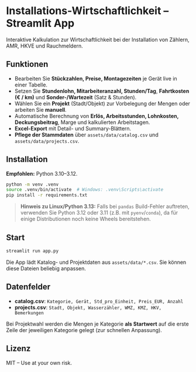 # Installations-Wirtschaftlichkeit – Streamlit App

Interaktive Kalkulation zur Wirtschaftlichkeit bei der Installation von Zählern, AMR, HKVE und Rauchmeldern.

## Funktionen
- Bearbeiten Sie **Stückzahlen, Preise, Montagezeiten** je Gerät live in einer Tabelle.
- Setzen Sie **Stundenlohn, Mitarbeiteranzahl, Stunden/Tag**, **Fahrtkosten (€ / km)** und **Sonder-/Wartezeit** (Satz & Stunden).
- Wählen Sie ein **Projekt** (Stadt/Objekt) zur Vorbelegung der Mengen oder arbeiten Sie **manuell**.
- Automatische Berechnung von **Erlös, Arbeitsstunden, Lohnkosten, Deckungsbeitrag**, Marge und kalkulierten Arbeitstagen.
- **Excel-Export** mit Detail- und Summary-Blättern.
- **Pflege der Stammdaten** über `assets/data/catalog.csv` und `assets/data/projects.csv`.

## Installation

**Empfohlen:** Python 3.10–3.12.

```bash
python -m venv .venv
source .venv/bin/activate  # Windows: .venv\Scripts\activate
pip install -r requirements.txt
```

> **Hinweis zu Linux/Python 3.13:** Falls bei `pandas` Build-Fehler auftreten, verwenden Sie Python 3.12 oder 3.11 (z.B. mit `pyenv`/`conda`), da für einige Distributionen noch keine Wheels bereitstehen.

## Start

```bash
streamlit run app.py
```

Die App lädt Katalog- und Projektdaten aus `assets/data/*.csv`. Sie können diese Dateien beliebig anpassen.

## Datenfelder

- **catalog.csv**: `Kategorie, Gerät, Std_pro_Einheit, Preis_EUR, Anzahl`
- **projects.csv**: `Stadt, Objekt, Wasserzähler, WMZ, KMZ, HKV, Bemerkungen`

Bei Projektwahl werden die Mengen je Kategorie **als Startwert** auf die erste Zeile der jeweiligen Kategorie gelegt (zur schnellen Anpassung).

## Lizenz
MIT – Use at your own risk.
